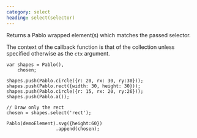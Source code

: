 ```yaml
--- 
category: select
heading: select(selector)
---
```


Returns a Pablo wrapped element(s) which matches the passed selector.

The context of the callback function is that of the collection unless specified otherwise as the `ctx` argument.

    var shapes = Pablo(),
        chosen;

    shapes.push(Pablo.circle({r: 20, rx: 30, ry:30}));
    shapes.push(Pablo.rect({width: 30, height: 30}));
    shapes.push(Pablo.circle({r: 15, rx: 20, ry:26}));
    shapes.push(Pablo.a());

    // Draw only the rect
    chosen = shapes.select('rect');

    Pablo(demoElement).svg({height:60})
                      .append(chosen);
